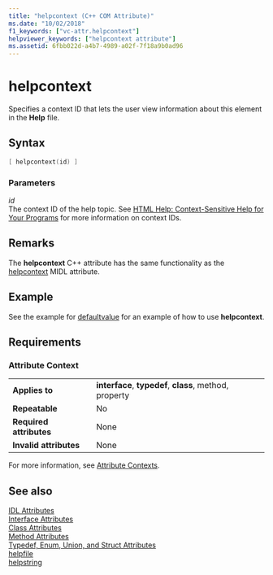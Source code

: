 ```yaml
---
title: "helpcontext (C++ COM Attribute)"
ms.date: "10/02/2018"
f1_keywords: ["vc-attr.helpcontext"]
helpviewer_keywords: ["helpcontext attribute"]
ms.assetid: 6fbb022d-a4b7-4989-a02f-7f18a9b0ad96
---
```

# helpcontext

Specifies a context ID that lets the user view information about this element in the **Help** file.

## Syntax

```cpp
[ helpcontext(id) ]
```

### Parameters

*id*<br/>
The context ID of the help topic. See [HTML Help: Context-Sensitive Help for Your Programs](../../mfc/html-help-context-sensitive-help-for-your-programs.md) for more information on context IDs.

## Remarks

The **helpcontext** C++ attribute has the same functionality as the [helpcontext](/windows/win32/Midl/helpcontext) MIDL attribute.

## Example

See the example for [defaultvalue](defaultvalue.md) for an example of how to use **helpcontext**.

## Requirements

### Attribute Context

|||
|-|-|
|**Applies to**|**interface**, **typedef**, **class**, method, property|
|**Repeatable**|No|
|**Required attributes**|None|
|**Invalid attributes**|None|

For more information, see [Attribute Contexts](cpp-attributes-com-net.md#contexts).

## See also

[IDL Attributes](idl-attributes.md)<br/>
[Interface Attributes](interface-attributes.md)<br/>
[Class Attributes](class-attributes.md)<br/>
[Method Attributes](method-attributes.md)<br/>
[Typedef, Enum, Union, and Struct Attributes](typedef-enum-union-and-struct-attributes.md)<br/>
[helpfile](helpfile.md)<br/>
[helpstring](helpstring.md)